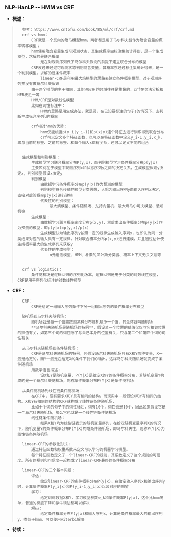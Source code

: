 ### NLP-HanLP -- HMM vs CRF
- **概述**：
>       参考：https://www.cntofu.com/book/85/ml/crf/crf.md
>       crf vs hmm：
>           CRF就是一个反向的隐马模型hmm，两者都是用了马尔科夫链作为隐含变量的概率转移模型；
>           hmm使用隐含变量生成可观测状态，其生成概率由标注集统计得到，是一个生成模型，求解的是联合概率
>               是在对观测序列做了马尔科夫假设的前提下建立联合分布的模型
>           CRF反过来通过可观测状态判别隐含变量，其概率亦通过标注集统计得来，是一个判别模型，求解的是条件概率
>               linear-CRF是利用最大熵模型的思路去建立条件概率模型，对于观测序列并没有做马尔科夫假设
>           由于两个模型的主干相同，其能够应用的领域往往是重叠的，crf在句法分析和NER更胜一筹
>           HMM/CRF是对数线性模型
>           比如在词性标注中：
>               HMM的思路是用生成办法，就是说，在已知要标注的句子s的情况下，去判断生成标注序列l的概率
>
>           crf相对hmm的优势：
>               hmm仅能根据p(y_i|y_i-1)和p(x|y)连个特征去进行训练得到联合分布
>               crf可以定义多个特征函数，也可以在特征函数中定义y_i-1,y_i,x_k，即与当前的标签、之前的标签、和每个输入x都有关系，还可以定义不同的组合
>
>
>       生成模型和判别模型：
>           生成模型学习联合概率分布P(y,x)，而判别模型学习条件概率分布p(y|x)
>           主要区别在于模型中观测序列x和状态序列y之间的决定关系，生成模型假设y决定x，判别模型假设x决定y
>           判别模型：
>               由数据学习条件概率分布p(y|x)作为预测的模型
>               判别模型符合传统的模型分类思想，人呢为输出序列y由输入序列x决定，直接对后验概率p(y|x)进行建模
>               代表性的判别模型：
>                   最大熵模型、条件随机场、支持向量机、最大熵马尔可夫模型、感知机等
>           生成模型：
>               由数据学习联合概率密度分布p(x,y)，然后求出条件概率分布p(y|x)作为预测的模型，即p(y|x)=p(y,x)/p(x)
>               生成模型认为输出序列y按照一定的规律生成输入序列x，也即认为同一分类结果对应的输入具有一定规律，针对联合概率分布p(x,y)进行建模，并且通过估计使生成概率最大的生成序列来获取y
>               代表性的生成模型：
>                   n元语法模型、HMM、朴素的贝叶斯分类器、概率上下文无关文法等
>
>
>       crf vs logistics：
>           条件随机场是逻辑回归的序列化版本，逻辑回归是用于分类的对数线性模型，CRF是用于序列化标注的对数线性模型
>
>
>

- **CRF：**
>       CRF：
>           CRF是给定一组输入序列条件下另一组输出序列的条件概率分布模型
>
>       随机场到马尔科夫随机场：
>           随机场就是每一个位置按照某种分布随机赋予一个值，其全体就叫随机场
>           **马尔科夫随机场是随机场的特例**，假设某一个位置的赋值仅仅与它相邻位置的赋值有关，如第三个词的词性除了与自己本身的位置有关，只与第二个和第四个词的词性有关
>
>       从马尔科夫随机场到条件随机场：
>           CRF是马尔科夫随机场的特例，它假设马尔科夫随机场只有X和Y两种变量，X一般是给定的，而Y一般是在给定X的条件下我们的输出，这样马尔科夫随机场就变成了条件随机场
>           用数学语言描述：
>               设X和Y是随机变量，P(Y|X)是给定X的Y的条件概率分布，若随机变量Y构成的是一个马尔科夫随机场，则称条件概率分布P(Y|X)是条件随机场
>
>       从条件随机场到线性链条件随机场：
>           在CRF中，没有要求X和Y具有相同的结构。而现实中一般假设X和Y有相同的结构。X和Y有相同的结构的CRF就构成了线性链条件随机场，
>           比如十个词的句子中的词性标注，词有10个，词性也是10个，因此如果假设它是一个马尔科夫随机场，那么它也就是一个线性链条件随机场
>           线性链条件随机场：
>               如果X和Y均为线性链表示的随机变量序列，在给定随机变量序列X的情况下，随机变量Y的条件概率分布P(Y|X)构成条件随机场，即马尔科夫性，则称P(Y|X)为线性链条件随机场
>
>       linear-CRF的参数化形式：
>           通过特征函数和权重系数来定义可以学习的机器学习模型。
>           每个特征函数定义了一个linear-CRF的规则，其系数定义了这个规则的可信度。所有的规则和可信度一起构成了linear-CRF最终的条件概率分布
>
>       linear-CRF的三个基本问题：
>           评估：
>               给定linear-CRF的条件概率分布P(y|x)，在给定输入序列x和输出序列y时，计算条件概率P(y_i|x)和P(y_i-1,y_i|x)以及对应的期望
>           学习：
>               给定训练数据X和Y，学习模型参数w_k和条件概率P(y|x)，这个比hmm简单，普通的梯度下降和拟牛顿法都可以解决
>           解码：
>               给定条件概率分布P(y|x)和输入序列x，计算是条件概率最大的输出序列y，类似于hmm，可以使用viterbi解决
>
>
>
>
>
>
>
>
>
>
>
>
>
>
>
>
>
>
>

- **待续：**
>
>
>
>
>
>
>
>
>
>
>
>
>
>
>
>
>
>
>
>
>
>
>
>
